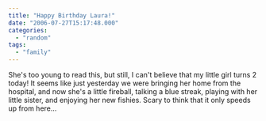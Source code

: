```yaml
---
title: "Happy Birthday Laura!"
date: "2006-07-27T15:17:48.000"
categories: 
  - "random"
tags: 
  - "family"
---
```


She's too young to read this, but still, I can't believe that my little girl turns 2 today! It seems like just yesterday we were bringing her home from the hospital, and now she's a little fireball, talking a blue streak, playing with her little sister, and enjoying her new fishies. Scary to think that it only speeds up from here...
